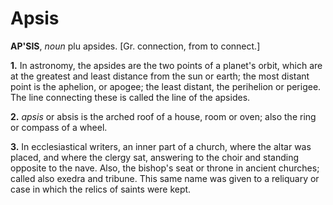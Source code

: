# Apsis

**AP'SIS**, _noun_ plu apsides. \[Gr. connection, from to connect.\]

**1.** In astronomy, the apsides are the two points of a planet's orbit, which are at the greatest and least distance from the sun or earth; the most distant point is the aphelion, or apogee; the least distant, the perihelion or perigee. The line connecting these is called the line of the apsides.

**2.** _apsis_ or absis is the arched roof of a house, room or oven; also the ring or compass of a wheel.

**3.** In ecclesiastical writers, an inner part of a church, where the altar was placed, and where the clergy sat, answering to the choir and standing opposite to the nave. Also, the bishop's seat or throne in ancient churches; called also exedra and tribune. This same name was given to a reliquary or case in which the relics of saints were kept.